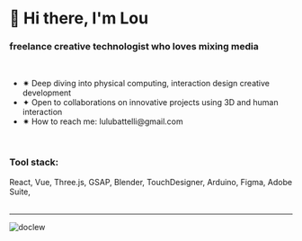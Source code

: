<link rel="stylesheet" href="https://cdn.jsdelivr.net/gh/devicons/devicon@v2.15.1/devicon.min.css">

<h1 align="left" > 👋 Hi there, I'm Lou</h1>

<h3 align="left" >freelance creative technologist who loves mixing media</h3>
<br/>
<ul>
<li> ✷ Deep diving into physical computing, interaction design creative development </li>
<li> ✦ Open to collaborations on innovative projects using 3D and human interaction </li>
<li> ✷ How to reach me: lulubattelli@gmail.com </li>
</ul>
<br/>
<h3 align="left">Tool stack:</h3>
React, Vue, Three.js, GSAP, Blender, TouchDesigner, Arduino, Figma, Adobe Suite, 
<br/> <br/> 
<hr/> 
 <p align="left"> <img src="https://komarev.com/ghpvc/?username=doclew&label=Profile%20views&color=0e75b6&style=flat" alt="doclew" /> </p>


